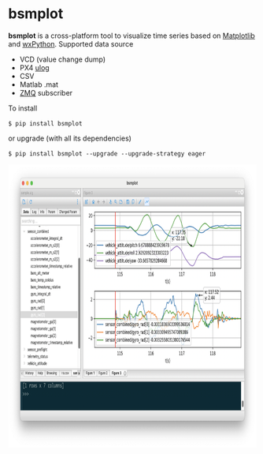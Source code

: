 # bsmplot
**bsmplot** is a cross-platform tool to visualize time series based on [Matplotlib](https://matplotlib.org/) and [wxPython](https://wxpython.org/). Supported data source
- VCD (value change dump)
- PX4 [ulog](https://docs.px4.io/main/en/dev_log/ulog_file_format.html)
- CSV
- Matlab .mat
- [ZMQ](https://zeromq.org/) subscriber

To install
```
$ pip install bsmplot
```
or upgrade (with all its dependencies)
```
$ pip install bsmplot --upgrade --upgrade-strategy eager
```
<img src="https://github.com/tianzhuqiao/bsmplot/blob/main/docs/bsmplot.png?raw=true" width="865" height="575"></img>
